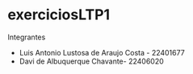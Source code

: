 ﻿# exerciciosLTP1
Integrantes 
- Luis Antonio Lustosa de Araujo Costa - 22401677
- Davi de Albuquerque Chavante- 22406020 
